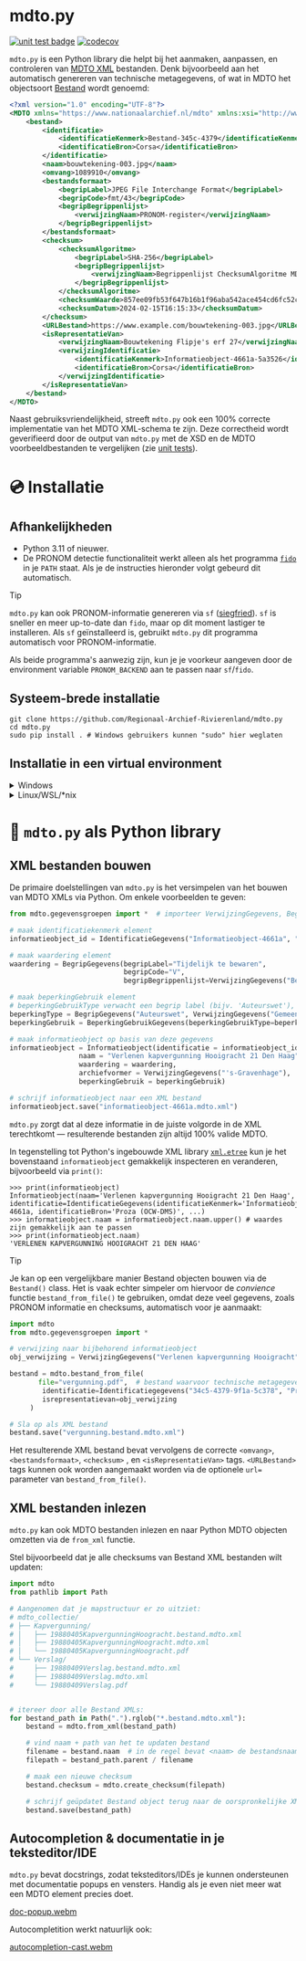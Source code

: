 # mdto.py

[![unit test badge](https://github.com/Regionaal-Archief-Rivierenland/mdto.py/actions/workflows/pytest.yml/badge.svg)](https://github.com/Regionaal-Archief-Rivierenland/mdto.py/actions)
[![codecov](https://codecov.io/gh/Regionaal-Archief-Rivierenland/mdto.py/graph/badge.svg?token=9VW5IT370J)](https://codecov.io/gh/Regionaal-Archief-Rivierenland/mdto.py)

`mdto.py` is een Python library die helpt bij het aanmaken, aanpassen, en controleren van [MDTO XML](https://www.nationaalarchief.nl/archiveren/mdto/xml-schema) bestanden. Denk bijvoorbeeld aan het automatisch genereren van technische metagegevens, of wat in MDTO het objectsoort [Bestand](https://www.nationaalarchief.nl/archiveren/mdto/metagegevensschema#collapse-102796) wordt genoemd:

``` xml
<?xml version="1.0" encoding="UTF-8"?>
<MDTO xmlns="https://www.nationaalarchief.nl/mdto" xmlns:xsi="http://www.w3.org/2001/XMLSchema-instance" xsi:schemaLocation="https://www.nationaalarchief.nl/mdto https://www.nationaalarchief.nl/mdto/MDTO-XML1.0.1.xsd">
    <bestand>
        <identificatie>
            <identificatieKenmerk>Bestand-345c-4379</identificatieKenmerk>
            <identificatieBron>Corsa</identificatieBron>
        </identificatie>
        <naam>bouwtekening-003.jpg</naam>
        <omvang>1089910</omvang>
        <bestandsformaat>
            <begripLabel>JPEG File Interchange Format</begripLabel>
            <begripCode>fmt/43</begripCode>
            <begripBegrippenlijst>
                <verwijzingNaam>PRONOM-register</verwijzingNaam>
            </begripBegrippenlijst>
        </bestandsformaat>
        <checksum>
            <checksumAlgoritme>
                <begripLabel>SHA-256</begripLabel>
                <begripBegrippenlijst>
                    <verwijzingNaam>Begrippenlijst ChecksumAlgoritme MDTO</verwijzingNaam>
                </begripBegrippenlijst>
            </checksumAlgoritme>
            <checksumWaarde>857ee09fb53f647b16b1f96aba542ace454cd6fc52c9844d4ddb8218c5d61b6c</checksumWaarde>
            <checksumDatum>2024-02-15T16:15:33</checksumDatum>
        </checksum>
        <URLBestand>https://www.example.com/bouwtekening-003.jpg</URLBestand>
        <isRepresentatieVan>
            <verwijzingNaam>Bouwtekening Flipje's erf 27</verwijzingNaam>
            <verwijzingIdentificatie>
                <identificatieKenmerk>Informatieobject-4661a-5a3526</identificatieKenmerk>
                <identificatieBron>Corsa</identificatieBron>
            </verwijzingIdentificatie>
        </isRepresentatieVan>
    </bestand>
</MDTO>
```

Naast gebruiksvriendelijkheid, streeft `mdto.py` ook een 100% correcte implementatie van het MDTO XML-schema te zijn. Deze correctheid wordt geverifieerd door de output van `mdto.py` met de XSD en de MDTO voorbeeldbestanden te vergelijken (zie [unit tests](tests/)).

# 💿 Installatie

## Afhankelijkheden


* Python 3.11 of nieuwer.
* De PRONOM detectie functionaliteit werkt alleen als het programma [`fido`](https://github.com/openpreserve/fido) in je `PATH` staat. Als je de instructies hieronder volgt gebeurd dit automatisch.


> [!TIP]
> `mdto.py` kan ook PRONOM-informatie genereren via `sf` ([siegfried](https://github.com/richardlehane/siegfried)). `sf` is sneller en meer up-to-date dan `fido`, maar op dit moment lastiger te installeren. Als `sf` geïnstalleerd is, gebruikt `mdto.py` dit programma automatisch voor PRONOM-informatie.
> 
> Als beide programma's aanwezig zijn, kun je je voorkeur aangeven door de environment variable `PRONOM_BACKEND` aan te passen naar `sf`/`fido`.

## Systeem-brede installatie

``` shell
git clone https://github.com/Regionaal-Archief-Rivierenland/mdto.py
cd mdto.py
sudo pip install . # Windows gebruikers kunnen "sudo" hier weglaten
```

## Installatie in een virtual environment

<details>
<summary>Windows</summary>

``` shell
git clone https://github.com/Regionaal-Archief-Rivierenland/mdto.py
cd mdto.py
python -m venv mdto_env
mdto_env\Scripts\activate
pip install .
```
</details>

<details>
<summary>Linux/WSL/*nix</summary>

``` shell
git clone https://github.com/Regionaal-Archief-Rivierenland/mdto.py
cd mdto.py/
python -m venv mdto_env
source mdto_env/bin/activate
pip install .
```
</details>

# 📖 `mdto.py` als Python library

## XML bestanden bouwen

De primaire doelstellingen van `mdto.py` is het versimpelen van het bouwen van MDTO XMLs via Python. Om enkele voorbeelden te geven:

``` python
from mdto.gegevensgroepen import *  # importeer VerwijzingGegevens, BegripGegevens, BegripGegevens, etc.

# maak identificatiekenmerk element
informatieobject_id = IdentificatieGegevens("Informatieobject-4661a", "Proza (OCW-DMS)")

# maak waardering element
waardering = BegripGegevens(begripLabel="Tijdelijk te bewaren",
                            begripCode="V",
                            begripBegrippenlijst=VerwijzingGegevens("Begrippenlijst Waarderingen MDTO"))

# maak beperkingGebruik element
# beperkingGebruikType verwacht een begrip label (bijv. 'Auteurswet'), en een verwijzing naar een begrippenlijst
beperkingType = BegripGegevens("Auteurswet", VerwijzingGegevens("Gemeente Den Haag zaaksysteem begrippenlijst"))
beperkingGebruik = BeperkingGebruikGegevens(beperkingGebruikType=beperkingType)

# maak informatieobject op basis van deze gegevens
informatieobject = Informatieobject(identificatie = informatieobject_id,
                 naam = "Verlenen kapvergunning Hooigracht 21 Den Haag",
                 waardering = waardering,
                 archiefvormer = VerwijzingGegevens("'s-Gravenhage"),
                 beperkingGebruik = beperkingGebruik)

# schrijf informatieobject naar een XML bestand
informatieobject.save("informatieobject-4661a.mdto.xml")
```

`mdto.py` zorgt dat al deze informatie in de juiste volgorde in de XML terechtkomt — resulterende bestanden zijn altijd 100% valide MDTO.

In tegenstelling tot Python's ingebouwde XML library [`xml.etree`](https://docs.python.org/3/library/xml.etree.elementtree.html) kun je het bovenstaand `informatieobject` gemakkelijk inspecteren en veranderen, bijvoorbeeld via `print()`:

``` python-console
>>> print(informatieobject)
Informatieobject(naam='Verlenen kapvergunning Hooigracht 21 Den Haag',  identificatie=IdentificatieGegevens(identificatieKenmerk='Informatieobject-4661a, identificatieBron='Proza (OCW-DMS)', ...)
>>> informatieobject.naam = informatieobject.naam.upper() # waardes zijn gemakkelijk aan te passen
>>> print(informatieobject.naam)
'VERLENEN KAPVERGUNNING HOOIGRACHT 21 DEN HAAG'
```

> [!TIP]
> Je kan op een vergelijkbare manier Bestand objecten bouwen via de `Bestand()` class. Het is vaak echter simpeler om hiervoor de _convience_ functie `bestand_from_file()` te gebruiken, omdat deze veel gegevens, zoals PRONOM informatie en checksums, automatisch voor je aanmaakt:
>
> ```python
> import mdto
> from mdto.gegevensgroepen import *
>
> # verwijzing naar bijbehorend informatieobject
> obj_verwijzing = VerwijzingGegevens("Verlenen kapvergunning Hooigracht")
>
> bestand = mdto.bestand_from_file(
>        file="vergunning.pdf",  # bestand waarvoor technische metagegevens moeten worden aangemaakt
>         identificatie=Identificatiegegevens("34c5-4379-9f1a-5c378", "Proza (DMS)"),
>         isrepresentatievan=obj_verwijzing
>      )
>
> # Sla op als XML bestand
> bestand.save("vergunning.bestand.mdto.xml")
> ```
> 
> Het resulterende XML bestand bevat vervolgens de correcte `<omvang>`, `<bestandsformaat>`, `<checksum>` , en `<isRepresentatieVan>` tags. `<URLBestand>` tags kunnen ook worden aangemaakt worden via de optionele `url=` parameter van `bestand_from_file()`.

## XML bestanden inlezen

`mdto.py` kan ook MDTO bestanden inlezen en naar Python MDTO objecten omzetten via de `from_xml` functie.

Stel bijvoorbeeld dat je alle checksums van Bestand XML bestanden wilt updaten:

``` python
import mdto
from pathlib import Path

# Aangenomen dat je mapstructuur er zo uitziet:
# mdto_collectie/
# ├── Kapvergunning/
# │   ├── 19880405KapvergunningHoogracht.bestand.mdto.xml
# │   ├── 19880405KapvergunningHoogracht.mdto.xml
# │   └── 19880405KapvergunningHoogracht.pdf
# └── Verslag/
#     ├── 19880409Verslag.bestand.mdto.xml
#     ├── 19880409Verslag.mdto.xml
#     └── 19880409Verslag.pdf


# itereer door alle Bestand XMLs:
for bestand_path in Path(".").rglob("*.bestand.mdto.xml"):
    bestand = mdto.from_xml(bestand_path)

    # vind naam + path van het te updaten bestand
    filename = bestand.naam  # in de regel bevat <naam> de bestandsnaam
    filepath = bestand_path.parent / filename

    # maak een nieuwe checksum
    bestand.checksum = mdto.create_checksum(filepath)

    # schrijf geüpdatet Bestand object terug naar de oorspronkelijke XML file
    bestand.save(bestand_path)
```

## Autocompletion & documentatie in je teksteditor/IDE

`mdto.py` bevat docstrings, zodat teksteditors/IDEs je kunnen ondersteunen met documentatie popups en vensters. Handig als je even niet meer wat een MDTO element precies doet.

[doc-popup.webm](https://github.com/Regionaal-Archief-Rivierenland/mdto/assets/10417027/de41c4e5-900d-48c3-b04b-57dc703e201e)

Autocompletition werkt natuurlijk ook:

[autocompletion-cast.webm](https://github.com/Regionaal-Archief-Rivierenland/mdto/assets/10417027/da6ffff7-132e-481c-b3a0-fd1674fd5da7)

<!-- TODO: sectie/link naar het gebruik van mdto.py (of: het toekomstige programma 'bestand') in een commandline omgeving -->
